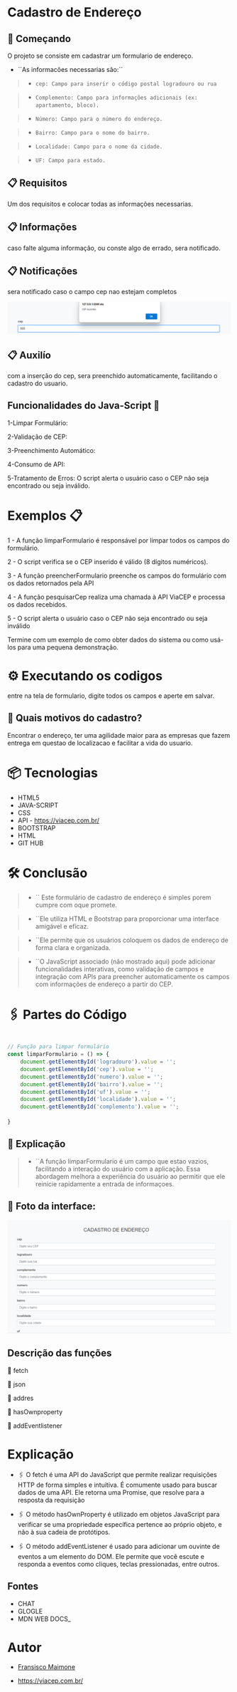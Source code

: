 # Cadastro de Endereço


## 🚀 Começando

 O projeto se consiste em cadastrar um formulario de endereço.
 
 * ``As informacões necessarias são:`´

>* ``cep: Campo para inserir o código postal logradouro ou rua``

>* ``Complemento: Campo para informações adicionais (ex: apartamento, bloco).``

>* ``Número: Campo para o número do endereço.``

>* ``Bairro: Campo para o nome do bairro.``

>* ``Localidade: Campo para o nome da cidade.``

>* ``UF: Campo para estado.``


## 📋 Requisitos

Um dos requisitos e colocar todas as informações necessarias.

## 📋 Informações

caso falte alguma informação, ou conste algo de errado, sera notificado.

## 📋 Notificações

sera notificado caso o campo cep nao estejam completos

![](Captura%20de%20tela%202024-09-27%20091217.png)


## 📋 Auxilío

com a inserção do cep, sera preenchido automaticamente, facilitando o cadastro do usuario.

## Funcionalidades do Java-Script 🔧 

1-Limpar Formulário:

2-Validação de CEP:

3-Preenchimento Automático: 

4-Consumo de API: 

5-Tratamento de Erros: O script alerta o usuário caso o CEP não seja encontrado ou seja inválido.

# Exemplos 📋


1 -  A função limparFormulario é responsável por limpar todos os campos do formulário.

2 -  O script verifica se o CEP inserido é válido (8 dígitos numéricos).

3 -  A função preencherFormulario preenche os campos do formulário com os dados retornados pela API

4 -  A função pesquisarCep realiza uma chamada à API ViaCEP e processa os dados recebidos.

5 -  O script alerta o usuário caso o CEP não seja encontrado ou seja inválido


Termine com um exemplo de como obter dados do sistema ou como usá-los para uma pequena demonstração.

# ⚙️ Executando os codigos

entre na tela de formulario, digite todos os campos e aperte em salvar.

## 🔩 Quais motivos do cadastro?

Encontrar o endereço, ter uma agilidade maior para as empresas que fazem entrega em questao de localizacao e facilitar a vida do usuario. 

#  📦 Tecnologias

- HTML5
- JAVA-SCRIPT
- CSS
- API - https://viacep.com.br/
- BOOTSTRAP
- HTML
- GIT HUB


# 🛠️ Conclusão

>* `` Este formulário de cadastro de endereço é simples porem cumpre com oque promete.

 >* ``Ele utiliza HTML e Bootstrap para proporcionar uma interface amigável e eficaz.

 >* ``Ele permite que os usuários coloquem os dados de endereço de forma clara e organizada.
 
  >* ``O JavaScript associado (não mostrado aqui) pode adicionar funcionalidades interativas, como validação de campos e integração com APIs para preencher automaticamente os campos com informações de endereço a partir do CEP.


# 🖇️ Partes do Código

~~~ JavaScript

// Função para limpar formulário
const limparFormulario = () => {
    document.getElementById('logradouro').value = '';
    document.getElementById('cep').value = '';
    document.getElementById('numero').value = '';
    document.getElementById('bairro').value = '';
    document.getElementById('uf').value = '';
    document.getElementById('localidade').value = '';
    document.getElementById('complemento').value = '';
    
}
~~~

## 📌 Explicação

>* ``A função limparFormulario é um campo que estao vazios, facilitando a interação do usuário com a aplicação. Essa abordagem melhora a experiência do usuário ao permitir que ele reinicie rapidamente a entrada de informaçoes.

## 📌 Foto da interface:

![](Captura%20de%20tela%202024-09-27%20091019.png)

##  Descrição das funções

📌 fetch
 
📌 json
  
📌 addres
 
📌 hasOwnproperty 
 
📌 addEventlistener

# Explicação

* 🖇️ O fetch é uma API do JavaScript que permite realizar requisições HTTP de forma simples e intuitiva. É comumente usado para buscar dados de uma API. Ele retorna uma Promise, que resolve para a resposta da requisição
 
* 🖇️ O método hasOwnProperty é utilizado em objetos JavaScript para verificar se uma propriedade específica pertence ao próprio objeto, e não à sua cadeia de protótipos.

* 🖇️ O método addEventListener é usado para adicionar um ouvinte de eventos a um elemento do DOM. Ele permite que você escute e responda a eventos como cliques, teclas pressionadas, entre outros.

## Fontes

- CHAT
- GLOGLE 
- MDN WEB DOCS_

# Autor

- [Fransisco Maimone](https://github.com/francisco043)

- https://viacep.com.br/